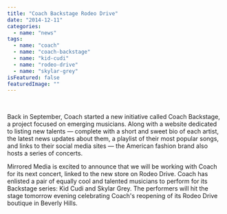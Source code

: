 ```yaml
---
title: "Coach Backstage Rodeo Drive"
date: "2014-12-11"
categories: 
  - name: "news"
tags: 
  - name: "coach"
  - name: "coach-backstage"
  - name: "kid-cudi"
  - name: "rodeo-drive"
  - name: "skylar-grey"
isFeatured: false
featuredImage: ""
---
```


 

Back in September, Coach started a new initiative called Coach Backstage, a project focused on emerging musicians. Along with a website dedicated to listing new talents — complete with a short and sweet bio of each artist, the latest news updates about them, a playlist of their most popular songs, and links to their social media sites — the American fashion brand also hosts a series of concerts.

Mirrored Media is excited to announce that we will be working with Coach for its next concert, linked to the new store on Rodeo Drive. Coach has enlisted a pair of equally cool and talented musicians to perform for its Backstage series: Kid Cudi and Skylar Grey. The performers will hit the stage tomorrow evening celebrating Coach's reopening of its Rodeo Drive boutique in Beverly Hills.
